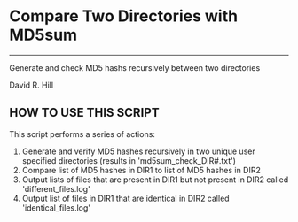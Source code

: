 # Compare Two Directories with MD5sum
-----------------------------------------------------------------------------
Generate and check MD5 hashs recursively between two directories

David R. Hill

## HOW TO USE THIS SCRIPT
This script performs a series of actions:

1. Generate and verify MD5 hashes recursively in two unique user specified directories (results in 'md5sum\_check_DIR#.txt')
2. Compare list of MD5 hashes in DIR1 to list of MD5 hashes in DIR2
3. Output lists of files that are present in DIR1 but not present in DIR2 called 'different\_files.log'
4. Output list of files in DIR1 that are identical in DIR2 called 'identical\_files.log'

